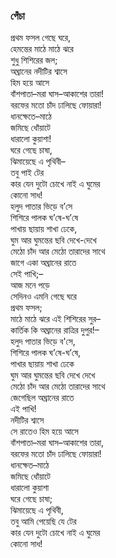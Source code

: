 ### পেঁচা
প্রথম ফসল গেছে ঘরে,  
হেমন্তের মাঠে মাঠে ঝরে  
শুধু শিশিরের জল;  
অঘ্রানের নদীটির শ্বাসে  
হিম হয়ে আসে  
বাঁশপাতা–মরা ঘাস–আকাশের তারা!  
বরফের মতো চাঁদ ঢালিছে ফোয়ারা!  
ধানক্ষেতে–মাঠে  
জমিছে ধোঁয়াটে  
ধারালো কুয়াশা!  
ঘরে গেছে চাষা,  
ঝিমায়েছে এ পৃথিবী–  
তবু পাই টের  
কার যেন দুটো চোখে নাই এ ঘুমের  
কোনো সাধ!  
হলুদ পাতার ভিড়ে ব’সে  
শিশিরে পালক ঘ’ষে-ঘ’ষে  
পাখায় ছায়ায় শাখা ঢেকে,  
ঘুম আর ঘুমন্তের ছবি দেখে-দেখে  
মেঠো চাঁদ আর মেঠো তারাদের সাথে  
জাগে একা অঘ্রানের রাতে  
সেই পাখি;–  
আজ মনে পড়ে  
সেদিনও এমনি গেছে ঘরে  
প্রথম ফসল;  
মাঠে মাঠে ঝরে এই শিশিরের সুর–  
কার্তিক কি অঘ্রানের রাত্রির দুপুর!–  
হলুদ পাতার ভিড়ে ব'সে,  
শিশিরে পালক ঘ’ষে-ঘ’ষে,  
পাখার ছায়ায় শাখা ঢেকে  
ঘুম আর ঘুমন্তের ছবি দেখে দেখে  
মেঠো চাঁদ আর মেঠো তারাদের সাথে  
জেগেছিল অঘ্রানের রাতে  
এই পাখি!  
নদীটির শ্বাসে  
সে রাতেও হিম হয়ে আসে  
বাঁশপাতা–মরা ঘাস–আকাশের তারা,  
বরফের মতো চাঁদ ঢালিছে ফোয়ারা!  
ধানক্ষেত–মাঠে  
জমিছে ধোঁয়াটে  
ধারালো কুয়াশা  
ঘরে গেছে চাষা;  
ঝিমায়েছে এ পৃথিবী,  
তবু আমি পেয়েছি যে টের  
কার যেন দুটো চোখে নাই এ ঘুমের  
কোনো সাধ!  